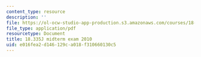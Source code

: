 ```yaml
---
content_type: resource
description: ''
file: https://ol-ocw-studio-app-production.s3.amazonaws.com/courses/18-335j-introduction-to-numerical-methods-spring-2019/e016fea2d146129ca018f310660130c5_MIT18_335JS19_exam10.pdf
file_type: application/pdf
resourcetype: Document
title: 18.335J midterm exam 2010
uid: e016fea2-d146-129c-a018-f310660130c5
---
```

